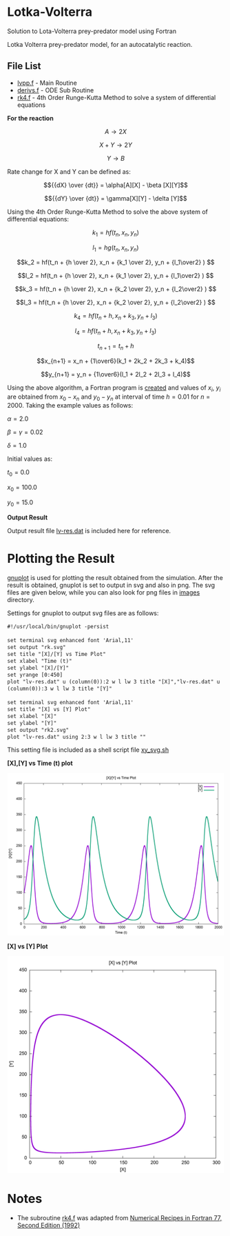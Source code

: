 # Lotka-Volterra
Solution to Lota-Volterra prey-predator model using Fortran

Lotka Volterra prey-predator model, for an autocatalytic reaction. 

## File List
- [lvpp.f](/src/lvpp.f) - Main Routine 
- [derivs.f](/src/derivs.f) - ODE Sub Routine
- [rk4.f](/src/rk4.f) - 4th Order Runge-Kutta Method to solve a system of differential equations

**For the reaction**

$$A \rightarrow 2X$$

$$X + Y \rightarrow 2Y$$

$$Y \rightarrow B$$

Rate change for X and Y can be defined as:

$${{dX} \over {dt}} = \alpha[A][X] - \beta [X][Y]$$

$${{dY} \over {dt}} = \gamma[X][Y] - \delta [Y]$$

Using the 4th Order Runge-Kutta Method to solve the above system of differential equations:

$$k_1 = hf(t_n,x_n,y_n)$$

$$l_1 = hg(t_n,x_n,y_n)$$

$$k_2 = hf(t_n + {h \over 2}, x_n + {k_1 \over 2}, y_n + {l_1\over2} ) $$

$$l_2 = hf(t_n + {h \over 2}, x_n + {k_1 \over 2}, y_n + {l_1\over2} ) $$

$$k_3 = hf(t_n + {h \over 2}, x_n + {k_2 \over 2}, y_n + {l_2\over2} ) $$

$$l_3 = hf(t_n + {h \over 2}, x_n + {k_2 \over 2}, y_n + {l_2\over2} ) $$

$$k_4 = hf(t_n + h, x_n + k_3, y_n + l_3 ) $$

$$l_4 = hf(t_n + h, x_n + k_3, y_n + l_3 ) $$

$$t_{n+1} = t_n + h$$

$$x_{n+1} = x_n + {1\over6}(k_1 + 2k_2 + 2k_3 + k_4)$$

$$y_{n+1} = y_n + {1\over6}(l_1 + 2l_2 + 2l_3 + l_4)$$

Using the above algorithm, a Fortran program is [created](/src/) and values of $x_i$, $y_i$ are obtained from $x_0 - x_n$ and $y_0 - y_n$ at interval of time $h = 0.01$ for $n = 2000$. Taking the example values as follows:

$\alpha = 2.0$

$\beta = \gamma = 0.02$

$\delta = 1.0$

Initial values as:

$t_0 = 0.0$

$x_0 = 100.0$

$y_0 = 15.0$

**Output Result**

Output result file [lv-res.dat](/src/lv-res.dat) is included here for reference. 

# Plotting the Result
[gnuplot](http://www.gnuplot.info/) is used for plotting the result obtained from the simulation. After the result is obtained, gnuplot is set to output in svg and also in png. The svg files are given below, while you can also look for png files in [images](/images) directory. 

Settings for gnuplot to output svg files are as follows:

```
#!/usr/local/bin/gnuplot -persist

set terminal svg enhanced font 'Arial,11'
set output "rk.svg"
set title "[X]/[Y] vs Time Plot"
set xlabel "Time (t)"
set ylabel "[X]/[Y]"
set yrange [0:450]
plot "lv-res.dat" u (column(0)):2 w l lw 3 title "[X]","lv-res.dat" u (column(0)):3 w l lw 3 title "[Y]"

set terminal svg enhanced font 'Arial,11'
set title "[X] vs [Y] Plot"
set xlabel "[X]"
set ylabel "[Y]"
set output "rk2.svg"
plot "lv-res.dat" using 2:3 w l lw 3 title ""
```

This setting file is included as a shell script file [xy_svg.sh](/src/xy_svg.sh)

**[X],[Y] vs Time (t) plot**

![X,Y Vs Time Plot](/images/rk.png)

**[X] vs [Y] Plot**

![X Vs Y Plot](/images/rk2.png)

# Notes
- The subroutine [rk4.f](/src/rk4.f) was adapted from [Numerical Recipes in Fortran 77, Second Edition (1992)](http://phys.uri.edu/nigh/NumRec/bookfpdf/f16-1.pdf)
